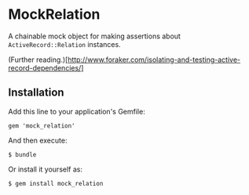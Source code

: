 # MockRelation

A chainable mock object for making assertions about `ActiveRecord::Relation` instances.

(Further reading.)[http://www.foraker.com/isolating-and-testing-active-record-dependencies/]

## Installation

Add this line to your application's Gemfile:

    gem 'mock_relation'

And then execute:

    $ bundle

Or install it yourself as:

    $ gem install mock_relation
